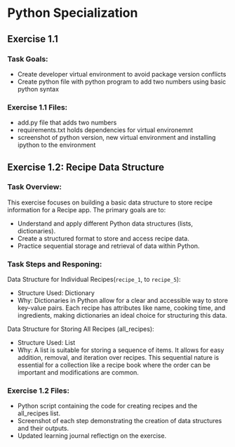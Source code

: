 # Python Specialization

## Exercise 1.1

### Task Goals:

- Create developer virtual environment to avoid package version conflicts
- Create python file with python program to add two numbers using basic python syntax

### Exercise 1.1 Files:

- add.py file that adds two numbers
- requirements.txt holds dependencies for virtual environemnt
- screenshot of python version, new virtual environment and installing ipython to the environment

## Exercise 1.2: Recipe Data Structure

### Task Overview:

This exercise focuses on building a basic data structure to store recipe information for a Recipe app. The primary goals are to:

- Understand and apply different Python data structures (lists, dictionaries).
- Create a structured format to store and access recipe data.
- Practice sequential storage and retrieval of data within Python.

### Task Steps and Responing:

Data Structure for Individual Recipes(`recipe_1`, to `recipe_5`):

- Structure Used: Dictionary
- Why: Dictionaries in Python allow for a clear and accessible way to store key-value pairs. Each recipe has attributes like name, cooking time, and ingredients, making dictionaries an ideal choice for structuring this data.

Data Structure for Storing All Recipes (all_recipes):

- Structure Used: List
- Why: A list is suitable for storing a sequence of items. It allows for easy addition, removal, and iteration over recipes. This sequential nature is essential for a collection like a recipe book where the order can be important and modifications are common.

### Exercise 1.2 Files:

- Python script containing the code for creating recipes and the all_recipes list.
- Screenshot of each step demonstrating the creation of data structures and their outputs.
- Updated learning journal reflectign on the exercise.
